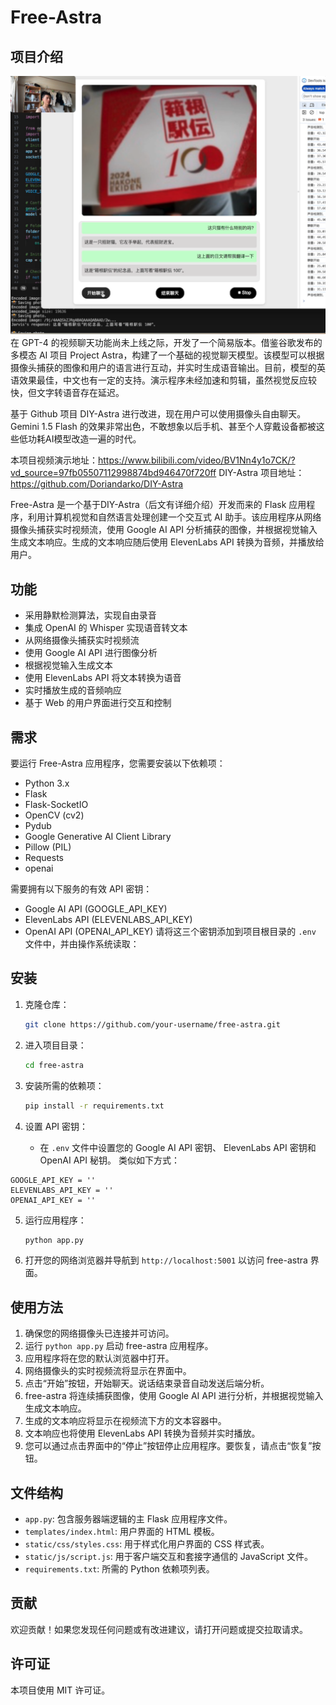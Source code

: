 
# Free-Astra

## 项目介绍
![演示](./frames/演示.png)
在 GPT-4 的视频聊天功能尚未上线之际，开发了一个简易版本。借鉴谷歌发布的多模态 AI 项目 Project Astra，构建了一个基础的视觉聊天模型。该模型可以根据摄像头捕获的图像和用户的语言进行互动，并实时生成语音输出。目前，模型的英语效果最佳，中文也有一定的支持。演示程序未经加速和剪辑，虽然视觉反应较快，但文字转语音存在延迟。

基于 Github 项目 DIY-Astra 进行改进，现在用户可以使用摄像头自由聊天。Gemini 1.5 Flash 的效果非常出色，不敢想象以后手机、甚至个人穿戴设备都被这些低功耗AI模型改造一遍的时代。

本项目视频演示地址：https://www.bilibili.com/video/BV1Nn4y1o7CK/?vd_source=97fb05507112998874bd946470f720ff
DIY-Astra 项目地址：https://github.com/Doriandarko/DIY-Astra

Free-Astra 是一个基于DIY-Astra（后文有详细介绍）开发而来的 Flask 应用程序，利用计算机视觉和自然语言处理创建一个交互式 AI 助手。该应用程序从网络摄像头捕获实时视频流，使用 Google AI API 分析捕获的图像，并根据视觉输入生成文本响应。生成的文本响应随后使用 ElevenLabs API 转换为音频，并播放给用户。

## 功能
- 采用静默检测算法，实现自由录音
- 集成 OpenAI 的 Whisper 实现语音转文本
- 从网络摄像头捕获实时视频流
- 使用 Google AI API 进行图像分析
- 根据视觉输入生成文本
- 使用 ElevenLabs API 将文本转换为语音
- 实时播放生成的音频响应
- 基于 Web 的用户界面进行交互和控制



## 需求
要运行 Free-Astra 应用程序，您需要安装以下依赖项：
- Python 3.x
- Flask
- Flask-SocketIO
- OpenCV (cv2)
- Pydub
- Google Generative AI Client Library
- Pillow (PIL)
- Requests
- openai

需要拥有以下服务的有效 API 密钥：
- Google AI API (GOOGLE_API_KEY)
- ElevenLabs API (ELEVENLABS_API_KEY)
- OpenAI API  (OPENAI_API_KEY)
请将这三个密钥添加到项目根目录的 `.env` 文件中，并由操作系统读取：

## 安装
1. 克隆仓库：
   ```bash
   git clone https://github.com/your-username/free-astra.git
   ```

2. 进入项目目录：
   ```bash
   cd free-astra
   ```

3. 安装所需的依赖项：
   ```bash
   pip install -r requirements.txt
   ```

4. 设置 API 密钥：
   - 在 `.env` 文件中设置您的 Google AI API 密钥、 ElevenLabs API 密钥和 OpenAI API 秘钥。
类似如下方式：
```
GOOGLE_API_KEY = ''
ELEVENLABS_API_KEY = ''
OPENAI_API_KEY = ''
```

5. 运行应用程序：
   ```bash
   python app.py
   ```

6. 打开您的网络浏览器并导航到 `http://localhost:5001` 以访问 free-astra 界面。

## 使用方法
1. 确保您的网络摄像头已连接并可访问。
2. 运行 `python app.py` 启动 free-astra 应用程序。
3. 应用程序将在您的默认浏览器中打开。
4. 网络摄像头的实时视频流将显示在界面中。
5. 点击“开始”按钮，开始聊天。说话结束录音自动发送后端分析。
6. free-astra 将连续捕获图像，使用 Google AI API 进行分析，并根据视觉输入生成文本响应。
7. 生成的文本响应将显示在视频流下方的文本容器中。
8. 文本响应也将使用 ElevenLabs API 转换为音频并实时播放。
9. 您可以通过点击界面中的“停止”按钮停止应用程序。要恢复，请点击“恢复”按钮。

## 文件结构
- `app.py`: 包含服务器端逻辑的主 Flask 应用程序文件。
- `templates/index.html`: 用户界面的 HTML 模板。
- `static/css/styles.css`: 用于样式化用户界面的 CSS 样式表。
- `static/js/script.js`: 用于客户端交互和套接字通信的 JavaScript 文件。
- `requirements.txt`: 所需的 Python 依赖项列表。

## 贡献
欢迎贡献！如果您发现任何问题或有改进建议，请打开问题或提交拉取请求。

## 许可证
本项目使用 MIT 许可证。
